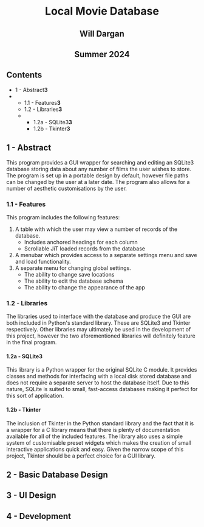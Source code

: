 <link href="stylesheet.css" rel="stylesheet"></link>

# <p style="text-align: center;">Local Movie Database</p>
## <p style="text-align: center;">Will Dargan</p>
## <p style="text-align: center;">Summer 2024</p>
<div class="page"></div>

## Contents
<ul class="leaders">
    <li><span>1 - Abstract</span><span><strong>3</strong></span></li>
    <li class="nested">
        <ul class="leaders inner">
            <li><span>1.1 - Features</span><span><strong>3</strong></span></li>
            <li><span>1.2 - Libraries</span><span><strong>3</strong></span></li>
            <li class="nested">
                <ul class="leaders inner">
                    <li><span>1.2a - SQLite3</span><span><strong>3</strong></span></li>
                    <li><span>1.2b - Tkinter</span><span><strong>3</strong></span></li>
                </ul>
            </li>
        </ul>
    </li>
</ul>
<div class="page"></div>

## 1 - Abstract
This program provides a GUI wrapper for searching and editing an SQLite3 database storing data about any number of films the user wishes to store. The program is set up in a portable design by default, however file paths can be changed by the user at a later date. The program also allows for a number of aesthetic customisations by the user.
### 1.1 - Features
This program includes the following features:
1. A table with which the user may view a number of records of the database.
   * Includes anchored headings for each column
   * Scrollable JiT loaded records from the database
2. A menubar which provides access to a separate settings menu and save and load functionality.
3. A separate menu for changing global settings.
   * The ability to change save locations
   * The ability to edit the database schema
   * The ability to change the appearance of the app
### 1.2 - Libraries
The libraries used to interface with the database and produce the GUI are both included in Python's standard library. These are SQLite3 and Tkinter respectively. Other libraries may ultimately be used in the development of this project, however the two aforementioned libraries will definitely feature in the final program.
#### 1.2a - SQLite3
This library is a Python wrapper for the original SQLite C module. It provides classes and methods for interfacing with a local disk stored database and does not require a separate server to host the database itself. Due to this nature, SQLite is suited to small, fast-access databases making it perfect for this sort of application.
#### 1.2b - Tkinter
The inclusion of Tkinter in the Python standard library and the fact that it is a wrapper for a C library means that there is plenty of documentation available for all of the included features. The library also uses a simple system of customisable preset widgets which makes the creation of small interactive applications quick and easy. Given the narrow scope of this project, Tkinter should be a perfect choice for a GUI library.
<div class="page"></div>

## 2 - Basic Database Design
<div class="page"></div>

## 3 - UI Design
<div class="page"></div>

## 4 - Development